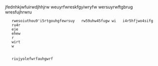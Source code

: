<body style="background="https://www.xtrafondos.com/wallpapers/edificios-ciudad-de-noche-3183.jpg" alt="2021" width="1007" height="428" />
</body>

jfednhkjwfuirwdjhhjrw      weuyrfwreskfgyiwryfw    wersuyrwftgbrug
wresfujhrwru  

       rwesoiuthou9'i5rtgouhgfewrsuy   rw59uhw45fugw wi   i4r5hfjwo4sifg
       ru4r
       eje
       ehew
       r
       wirt
       w
       
       
       riujyolefwrfauhgwrf
